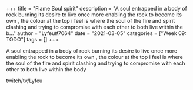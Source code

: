 +++
title = "Flame Soul spirit"
description = "A soul entrapped in a body of rock burning its desire to live once more enabling the rock to become its own , the colour at the top i feel is where the soul of the fire and spirit clashing and trying to compromise with each other to both live within the b..."
author = "Lyfeu#7064"
date = "2021-03-05"
categories = ["Week 09: TODO"]
tags = []
+++

A soul entrapped in a body of rock burning its desire to live once more enabling the rock to become its own , the colour at the top i feel is where the soul of the fire and spirit clashing and trying to compromise with each other to both live within the body

twitch/tv/Lyfeu
